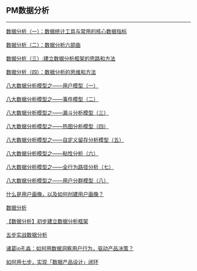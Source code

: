 ## PM数据分析

---------

[数据分析（一）：数据统计工具与常用的核心数据指标](http://coffee.pmcaff.com/article/2000000000008767/pmcaff?utm_source=search)
<br/>
<br/>
[数据分析（二）：数据分析六部曲](http://coffee.pmcaff.com/article/2000000000008669/pmcaff?utm_source=search)
<br/>
<br/>
[数据分析（三）:建立数据分析框架的思路和方法](http://coffee.pmcaff.com/article/2000000000008803/pmcaff?utm_source=search)
<br/>
<br/>
[数据分析（四）：数据分析的思维和方法](http://coffee.pmcaff.com/article/2000000000008814/pmcaff?utm_source=search)
<br/>
<br/>
[八大数据分析模型之——用户模型（一）](http://coffee.pmcaff.com/article/1191054621424768/pmcaff?utm_source=search)
<br/>
<br/>
[八大数据分析模型之——事件模型（二）](http://coffee.pmcaff.com/article/1200184453298304/pmcaff?utm_source=search)
<br/>
<br/>
[八大数据分析模型之——漏斗分析模型（三）](http://coffee.pmcaff.com/article/1211729076747392/pmcaff?utm_source=search)
<br/>
<br/>
[八大数据分析模型之——热图分析模型（四）](http://coffee.pmcaff.com/article/1221496609144960/pmcaff?utm_source=search)
<br/>
<br/>
[八大数据分析模型之——自定义留存分析模型（五）](http://coffee.pmcaff.com/article/1231882184768640/pmcaff?utm_source=search)
<br/>
<br/>
[八大数据分析模型之——粘性分析（六）](http://coffee.pmcaff.com/article/1241789409467520/pmcaff?utm_source=search)
<br/>
<br/>
[八大数据分析模型之——全行为路径分析（七）](http://coffee.pmcaff.com/article/1252228207958144/pmcaff?utm_source=search)
<br/>
<br/>
[八大数据分析模型之——用户分群模型（八）](http://coffee.pmcaff.com/article/1272337690361984/pmcaff?utm_source=search)
<br/>
<br/>
[什么是用户画像，以及如何创建用户画像？](http://coffee.pmcaff.com/article/496019454515328/pmcaff?utm_source=search)
<br/>
<br/>
[数据分析](http://coffee.pmcaff.com/article/1111652454878336/pmcaff?utm_source=search)
<br/>
<br/>
[【数据分析】初步建立数据分析框架](http://coffee.pmcaff.com/article/791718866995328/pmcaff?utm_source=search)
<br/>
<br/>
[五步实战数据分析](http://coffee.pmcaff.com/article/1187336160679040/pmcaff?utm_source=search)
<br/>
<br/>
[诸葛io孔淼：如何用数据洞察用户行为，驱动产品决策？](https://mp.weixin.qq.com/s/fN5e7PISRw_29bZslMbCUw)
<br/>
<br/>
[如何用七步，实现「数据产品设计」闭环](http://www.ipmtalk.com/article-detail/642.html)
<br/>
<br/>
